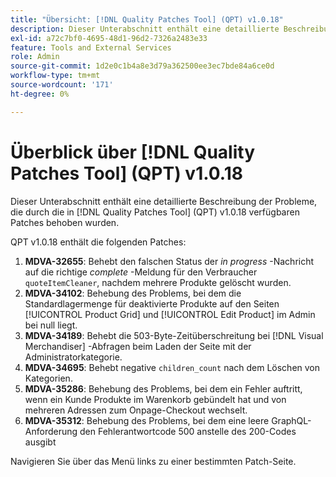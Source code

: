 ```yaml
---
title: "Übersicht: [!DNL Quality Patches Tool] (QPT) v1.0.18"
description: Dieser Unterabschnitt enthält eine detaillierte Beschreibung der Probleme, die durch die in [!DNL Quality Patches Tool]  (QPT) v1.0.18 verfügbaren Patches behoben wurden.
exl-id: a72c7bf0-4695-48d1-96d2-7326a2483e33
feature: Tools and External Services
role: Admin
source-git-commit: 1d2e0c1b4a8e3d79a362500ee3ec7bde84a6ce0d
workflow-type: tm+mt
source-wordcount: '171'
ht-degree: 0%

---
```


# Überblick über [!DNL Quality Patches Tool] (QPT) v1.0.18

Dieser Unterabschnitt enthält eine detaillierte Beschreibung der Probleme, die durch die in [!DNL Quality Patches Tool] (QPT) v1.0.18 verfügbaren Patches behoben wurden.

QPT v1.0.18 enthält die folgenden Patches:

1. **MDVA-32655**: Behebt den falschen Status der *in progress* -Nachricht auf die richtige *complete* -Meldung für den Verbraucher `quoteItemCleaner`, nachdem mehrere Produkte gelöscht wurden.
1. **MDVA-34102**: Behebung des Problems, bei dem die Standardlagermenge für deaktivierte Produkte auf den Seiten [!UICONTROL Product Grid] und [!UICONTROL Edit Product] im Admin bei null liegt.
1. **MDVA-34189**: Behebt die 503-Byte-Zeitüberschreitung bei [!DNL Visual Merchandiser] -Abfragen beim Laden der Seite mit der Administratorkategorie.
1. **MDVA-34695**: Behebt negative `children_count` nach dem Löschen von Kategorien.
1. **MDVA-35286**: Behebung des Problems, bei dem ein Fehler auftritt, wenn ein Kunde Produkte im Warenkorb gebündelt hat und von mehreren Adressen zum Onpage-Checkout wechselt.
1. **MDVA-35312**: Behebung des Problems, bei dem eine leere GraphQL-Anforderung den Fehlerantwortcode 500 anstelle des 200-Codes ausgibt

Navigieren Sie über das Menü links zu einer bestimmten Patch-Seite.
